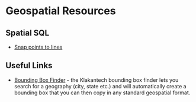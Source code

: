 # Geospatial Resources

## Spatial SQL
- [Snap points to lines](https://gist.github.com/wriglz/3cf07095e032d9c03f5829f5c7239182)
## Useful Links
- [Bounding Box Finder](boundingbox.klokantech.com) - the Klakantech bounding box finder lets you search for a geography (city, state etc.) and will automatically create a bounding box that you can then copy in any standard geospatial format.
